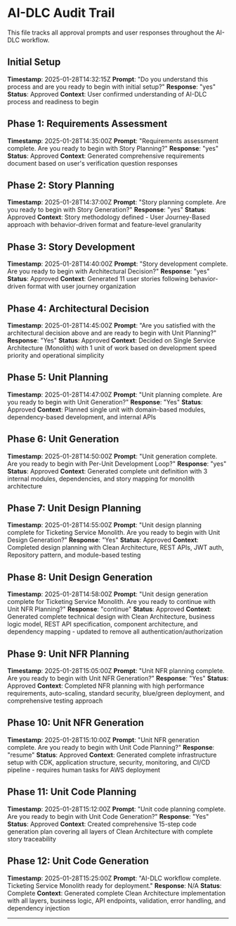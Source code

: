 # AI-DLC Audit Trail

This file tracks all approval prompts and user responses throughout the AI-DLC workflow.

## Initial Setup
**Timestamp**: 2025-01-28T14:32:15Z
**Prompt**: "Do you understand this process and are you ready to begin with initial setup?"
**Response**: "yes"
**Status**: Approved
**Context**: User confirmed understanding of AI-DLC process and readiness to begin

## Phase 1: Requirements Assessment
**Timestamp**: 2025-01-28T14:35:00Z
**Prompt**: "Requirements assessment complete. Are you ready to begin with Story Planning?"
**Response**: "yes"
**Status**: Approved
**Context**: Generated comprehensive requirements document based on user's verification question responses

## Phase 2: Story Planning
**Timestamp**: 2025-01-28T14:37:00Z
**Prompt**: "Story planning complete. Are you ready to begin with Story Generation?"
**Response**: "yes"
**Status**: Approved
**Context**: Story methodology defined - User Journey-Based approach with behavior-driven format and feature-level granularity

## Phase 3: Story Development
**Timestamp**: 2025-01-28T14:40:00Z
**Prompt**: "Story development complete. Are you ready to begin with Architectural Decision?"
**Response**: "yes"
**Status**: Approved
**Context**: Generated 11 user stories following behavior-driven format with user journey organization

## Phase 4: Architectural Decision
**Timestamp**: 2025-01-28T14:45:00Z
**Prompt**: "Are you satisfied with the architectural decision above and are ready to begin with Unit Planning?"
**Response**: "Yes"
**Status**: Approved
**Context**: Decided on Single Service Architecture (Monolith) with 1 unit of work based on development speed priority and operational simplicity

## Phase 5: Unit Planning
**Timestamp**: 2025-01-28T14:47:00Z
**Prompt**: "Unit planning complete. Are you ready to begin with Unit Generation?"
**Response**: "Yes"
**Status**: Approved
**Context**: Planned single unit with domain-based modules, dependency-based development, and internal APIs

## Phase 6: Unit Generation
**Timestamp**: 2025-01-28T14:50:00Z
**Prompt**: "Unit generation complete. Are you ready to begin with Per-Unit Development Loop?"
**Response**: "yes"
**Status**: Approved
**Context**: Generated complete unit definition with 3 internal modules, dependencies, and story mapping for monolith architecture

## Phase 7: Unit Design Planning
**Timestamp**: 2025-01-28T14:55:00Z
**Prompt**: "Unit design planning complete for Ticketing Service Monolith. Are you ready to begin with Unit Design Generation?"
**Response**: "Yes"
**Status**: Approved
**Context**: Completed design planning with Clean Architecture, REST APIs, JWT auth, Repository pattern, and module-based testing

## Phase 8: Unit Design Generation
**Timestamp**: 2025-01-28T14:58:00Z
**Prompt**: "Unit design generation complete for Ticketing Service Monolith. Are you ready to continue with Unit NFR Planning?"
**Response**: "continue"
**Status**: Approved
**Context**: Generated complete technical design with Clean Architecture, business logic model, REST API specification, component architecture, and dependency mapping - updated to remove all authentication/authorization

## Phase 9: Unit NFR Planning
**Timestamp**: 2025-01-28T15:05:00Z
**Prompt**: "Unit NFR planning complete. Are you ready to begin with Unit NFR Generation?"
**Response**: "Yes"
**Status**: Approved
**Context**: Completed NFR planning with high performance requirements, auto-scaling, standard security, blue/green deployment, and comprehensive testing approach

## Phase 10: Unit NFR Generation
**Timestamp**: 2025-01-28T15:10:00Z
**Prompt**: "Unit NFR generation complete. Are you ready to begin with Unit Code Planning?"
**Response**: "resume"
**Status**: Approved
**Context**: Generated complete infrastructure setup with CDK, application structure, security, monitoring, and CI/CD pipeline - requires human tasks for AWS deployment

## Phase 11: Unit Code Planning
**Timestamp**: 2025-01-28T15:12:00Z
**Prompt**: "Unit code planning complete. Are you ready to begin with Unit Code Generation?"
**Response**: "Yes"
**Status**: Approved
**Context**: Created comprehensive 15-step code generation plan covering all layers of Clean Architecture with complete story traceability

## Phase 12: Unit Code Generation
**Timestamp**: 2025-01-28T15:25:00Z
**Prompt**: "AI-DLC workflow complete. Ticketing Service Monolith ready for deployment."
**Response**: N/A
**Status**: Complete
**Context**: Generated complete Clean Architecture implementation with all layers, business logic, API endpoints, validation, error handling, and dependency injection

---
